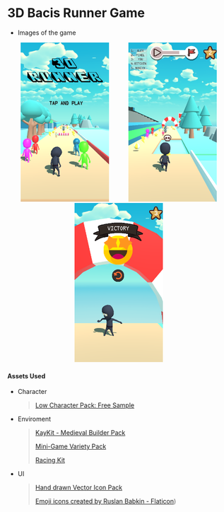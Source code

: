 # 3D Bacis Runner Game 

 - Images of the game
<p align="center">
  <img src="https://github.com/IMetex/3DAIRunner/blob/main/images/Screenshot_1.png" width="200" hspace="20"/>
  <img src="https://github.com/IMetex/3DAIRunner/blob/main/images/Screenshot_2.png" width="200" hspace="20" />
  <img src="https://github.com/IMetex/3DAIRunner/blob/main/images/Screenshot_5.png" width="200" />
</p>

#### Assets Used
- Character
  > [Low Character Pack: Free Sample](https://assetstore.unity.com/packages/3d/characters/low-character-pack-free-sample-192954)
- Enviroment
  > [KayKit - Medieval Builder Pack](https://kaylousberg.itch.io/kaykit-medieval-builder-pack)
  > 
  > [Mini-Game Variety Pack](https://kaylousberg.itch.io/kay-kit-mini-game-variety-pack)
  > 
  > [Racing Kit](https://kenney.nl/assets/racing-kit)
- UI
  > [Hand drawn Vector Icon Pack](https://penzilla.itch.io/handdrawn-vector-icon-pack)
  > 
  > <a href="https://www.flaticon.com/free-icons/emoji" title="emoji icons">Emoji icons created by Ruslan Babkin - Flaticon</a>)
